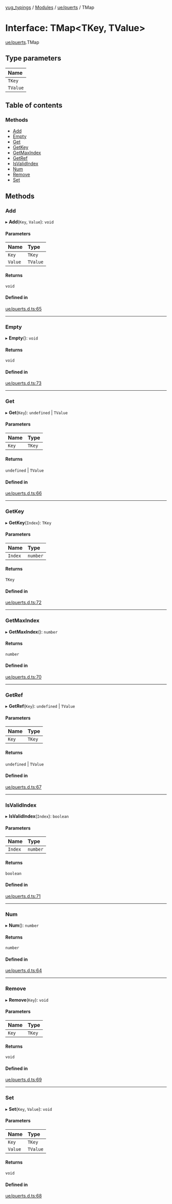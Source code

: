 [yug_typings](../README.md) / [Modules](../modules.md) / [ue/puerts](../modules/ue_puerts.md) / TMap

# Interface: TMap<TKey, TValue\>

[ue/puerts](../modules/ue_puerts.md).TMap

## Type parameters

| Name |
| :------ |
| `TKey` |
| `TValue` |

## Table of contents

### Methods

- [Add](ue_puerts.TMap.md#add)
- [Empty](ue_puerts.TMap.md#empty)
- [Get](ue_puerts.TMap.md#get)
- [GetKey](ue_puerts.TMap.md#getkey)
- [GetMaxIndex](ue_puerts.TMap.md#getmaxindex)
- [GetRef](ue_puerts.TMap.md#getref)
- [IsValidIndex](ue_puerts.TMap.md#isvalidindex)
- [Num](ue_puerts.TMap.md#num)
- [Remove](ue_puerts.TMap.md#remove)
- [Set](ue_puerts.TMap.md#set)

## Methods

### Add

▸ **Add**(`Key`, `Value`): `void`

#### Parameters

| Name | Type |
| :------ | :------ |
| `Key` | `TKey` |
| `Value` | `TValue` |

#### Returns

`void`

#### Defined in

[ue/puerts.d.ts:65](https://github.com/YugMetaverse/yug_typings/blob/25cad34/ue/puerts.d.ts#L65)

___

### Empty

▸ **Empty**(): `void`

#### Returns

`void`

#### Defined in

[ue/puerts.d.ts:73](https://github.com/YugMetaverse/yug_typings/blob/25cad34/ue/puerts.d.ts#L73)

___

### Get

▸ **Get**(`Key`): `undefined` \| `TValue`

#### Parameters

| Name | Type |
| :------ | :------ |
| `Key` | `TKey` |

#### Returns

`undefined` \| `TValue`

#### Defined in

[ue/puerts.d.ts:66](https://github.com/YugMetaverse/yug_typings/blob/25cad34/ue/puerts.d.ts#L66)

___

### GetKey

▸ **GetKey**(`Index`): `TKey`

#### Parameters

| Name | Type |
| :------ | :------ |
| `Index` | `number` |

#### Returns

`TKey`

#### Defined in

[ue/puerts.d.ts:72](https://github.com/YugMetaverse/yug_typings/blob/25cad34/ue/puerts.d.ts#L72)

___

### GetMaxIndex

▸ **GetMaxIndex**(): `number`

#### Returns

`number`

#### Defined in

[ue/puerts.d.ts:70](https://github.com/YugMetaverse/yug_typings/blob/25cad34/ue/puerts.d.ts#L70)

___

### GetRef

▸ **GetRef**(`Key`): `undefined` \| `TValue`

#### Parameters

| Name | Type |
| :------ | :------ |
| `Key` | `TKey` |

#### Returns

`undefined` \| `TValue`

#### Defined in

[ue/puerts.d.ts:67](https://github.com/YugMetaverse/yug_typings/blob/25cad34/ue/puerts.d.ts#L67)

___

### IsValidIndex

▸ **IsValidIndex**(`Index`): `boolean`

#### Parameters

| Name | Type |
| :------ | :------ |
| `Index` | `number` |

#### Returns

`boolean`

#### Defined in

[ue/puerts.d.ts:71](https://github.com/YugMetaverse/yug_typings/blob/25cad34/ue/puerts.d.ts#L71)

___

### Num

▸ **Num**(): `number`

#### Returns

`number`

#### Defined in

[ue/puerts.d.ts:64](https://github.com/YugMetaverse/yug_typings/blob/25cad34/ue/puerts.d.ts#L64)

___

### Remove

▸ **Remove**(`Key`): `void`

#### Parameters

| Name | Type |
| :------ | :------ |
| `Key` | `TKey` |

#### Returns

`void`

#### Defined in

[ue/puerts.d.ts:69](https://github.com/YugMetaverse/yug_typings/blob/25cad34/ue/puerts.d.ts#L69)

___

### Set

▸ **Set**(`Key`, `Value`): `void`

#### Parameters

| Name | Type |
| :------ | :------ |
| `Key` | `TKey` |
| `Value` | `TValue` |

#### Returns

`void`

#### Defined in

[ue/puerts.d.ts:68](https://github.com/YugMetaverse/yug_typings/blob/25cad34/ue/puerts.d.ts#L68)
